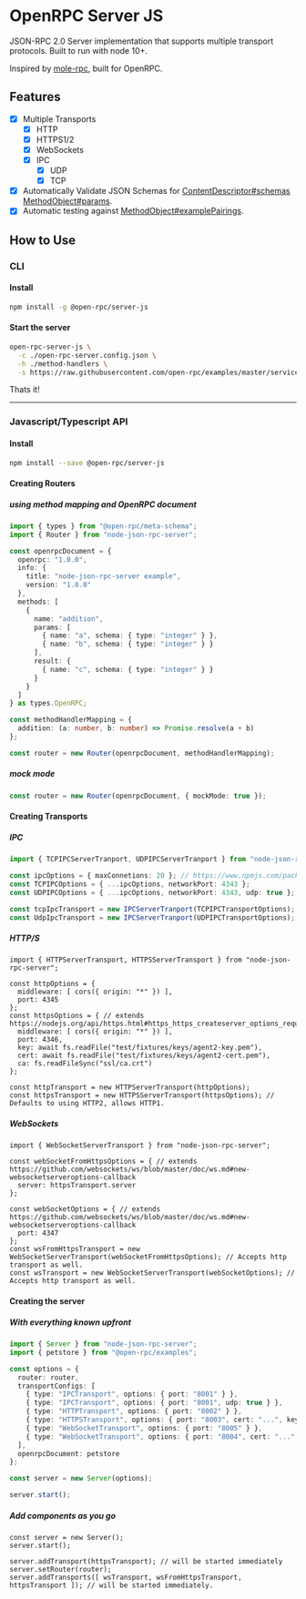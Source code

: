 # OpenRPC Server JS

JSON-RPC 2.0 Server implementation that supports multiple transport protocols. Built to run with node 10+.

Inspired by [mole-rpc](https://github.com/koorchik/node-mole-rpc), built for OpenRPC.

## Features

 - [x] Multiple Transports
   - [x] HTTP
   - [x] HTTPS1/2
   - [x] WebSockets
   - [x] IPC
     - [x] UDP
     - [x] TCP
 - [x] Automatically Validate JSON Schemas for [ContentDescriptor#schemas](https://spec.open-rpc.org/#content-descriptor-schema) [MethodObject#params](https://spec.open-rpc.org/#method-result).
 - [x] Automatic testing against [MethodObject#examplePairings](https://spec.open-rpc.org/#method-example-pairings).

## How to Use

### CLI

#### Install

```bash
npm install -g @open-rpc/server-js
```

#### Start the server

```bash
open-rpc-server-js \
  -c ./open-rpc-server.config.json \
  -h ./method-handlers \
  -s https://raw.githubusercontent.com/open-rpc/examples/master/service-descriptions/simple-math-openrpc.json
```

Thats it!

---

### Javascript/Typescript API

#### Install

```bash
npm install --save @open-rpc/server-js
```

#### Creating Routers

##### using method mapping and OpenRPC document

```typescript
import { types } from "@open-rpc/meta-schema";
import { Router } from "node-json-rpc-server";

const openrpcDocument = {
  openrpc: "1.0.0",
  info: {
    title: "node-json-rpc-server example",
    version: "1.0.0"
  },
  methods: [
    {
      name: "addition",
      params: [
        { name: "a", schema: { type: "integer" } },
        { name: "b", schema: { type: "integer" } }
      ],
      result: {
        { name: "c", schema: { type: "integer" } }
      }
    }
  ]
} as types.OpenRPC;

const methodHandlerMapping = {
  addition: (a: number, b: number) => Promise.resolve(a + b)
};

const router = new Router(openrpcDocument, methodHandlerMapping);
```

##### mock mode

```typescript
const router = new Router(openrpcDocument, { mockMode: true });
```

#### Creating Transports

##### IPC

```typescript
import { TCPIPCServerTranport, UDPIPCServerTranport } from "node-json-rpc-server";

const ipcOptions = { maxConnetions: 20 }; // https://www.npmjs.com/package/node-ipc#ipc-config
const TCPIPCOptions = { ...ipcOptions, networkPort: 4343 };
const UDPIPCOptions = { ...ipcOptions, networkPort: 4343, udp: true };

const tcpIpcTransport = new IPCServerTranport(TCPIPCTransportOptions);
const UdpIpcTransport = new IPCServerTranport(UDPIPCTransportOptions);
```

##### HTTP/S

```
import { HTTPServerTransport, HTTPSServerTransport } from "node-json-rpc-server";

const httpOptions = {
  middleware: [ cors({ origin: "*" }) ],
  port: 4345
};
const httpsOptions = { // extends https://nodejs.org/api/https.html#https_https_createserver_options_requestlistener
  middleware: [ cors({ origin: "*" }) ],
  port: 4346,
  key: await fs.readFile("test/fixtures/keys/agent2-key.pem"),
  cert: await fs.readFile("test/fixtures/keys/agent2-cert.pem"),
  ca: fs.readFileSync("ssl/ca.crt")
};

const httpTransport = new HTTPServerTransport(httpOptions);
const httpsTransport = new HTTPSServerTransport(httpsOptions); // Defaults to using HTTP2, allows HTTP1.
```

##### WebSockets

```
import { WebSocketServerTransport } from "node-json-rpc-server";

const webSocketFromHttpsOptions = { // extends https://github.com/websockets/ws/blob/master/doc/ws.md#new-websocketserveroptions-callback
  server: httpsTransport.server
};

const webSocketOptions = { // extends https://github.com/websockets/ws/blob/master/doc/ws.md#new-websocketserveroptions-callback
  port: 4347
};
const wsFromHttpsTransport = new WebSocketServerTransport(webSocketFromHttpsOptions); // Accepts http transport as well.
const wsTransport = new WebSocketServerTransport(webSocketOptions); // Accepts http transport as well.
```

#### Creating the server

##### With everything known upfront

```typescript
import { Server } from "node-json-rpc-server";
import { petstore } from "@open-rpc/examples";

const options = {
  router: router,
  transportConfigs: [
    { type: "IPCTransport", options: { port: "8001" } },
    { type: "IPCTransport", options: { port: "8001", udp: true } },
    { type: "HTTPTransport", options: { port: "8002" } },
    { type: "HTTPSTransport", options: { port: "8003", cert: "...", key: "..." } },
    { type: "WebSocketTransport", options: { port: "8005" } },
    { type: "WebSocketTransport", options: { port: "8004", cert: "...", key: "..." } },
  ],
  openrpcDocument: petstore
};

const server = new Server(options);

server.start();
```

##### Add components as you go
```
const server = new Server();
server.start();

server.addTransport(httpsTransport); // will be started immediately
server.setRouter(router);
server.addTransports([ wsTransport, wsFromHttpsTransport, httpsTransport ]); // will be started immediately.
```
